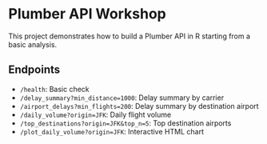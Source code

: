 # Plumber API Workshop

This project demonstrates how to build a Plumber API in R starting from a basic analysis.

## Endpoints

- `/health`: Basic check
- `/delay_summary?min_distance=1000`: Delay summary by carrier
- `/airport_delays?min_flights=200`: Delay summary by destination airport
- `/daily_volume?origin=JFK`: Daily flight volume
- `/top_destinations?origin=JFK&top_n=5`: Top destination airports
- `/plot_daily_volume?origin=JFK`: Interactive HTML chart
